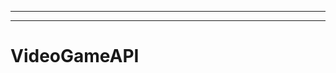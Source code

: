 --------------------------------------------------------------------------------------
--------------------------------------------------------------------------------------------------
# VideoGameAPI

